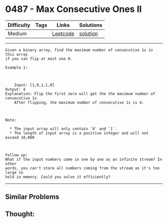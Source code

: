 # 0487 - Max Consecutive Ones II

Difficulty  | Tags | Links | Solutions
----------- | ---- | ----- | -----
Medium |  | [Leetcode](https://leetcode.com/problems/max-consecutive-ones-ii) | [solution](https://leetcode.com/problems/max-consecutive-ones-ii/solution/)


-----------

```
Given a binary array, find the maximum number of consecutive 1s in this array
if you can flip at most one 0.

Example 1:



    Input: [1,0,1,1,0]Output: 4Explanation: Flip the first zero will get the the maximum number of consecutive 1s.    After flipping, the maximum number of consecutive 1s is 4.



Note:

  * The input array will only contain `0` and `1`.
  * The length of input array is a positive integer and will not exceed 10,000



Follow up:
What if the input numbers come in one by one as an infinite stream? In other
words, you can't store all numbers coming from the stream as it's too large to
hold in memory. Could you solve it efficiently?
```

-----------


## Similar Problems




## Thought:
